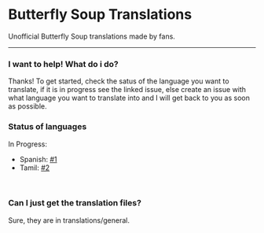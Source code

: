 # Butterfly Soup Translations
Unofficial Butterfly Soup translations made by fans.

---

### I want to help! What do i do?
Thanks!
To get started, check the satus of the language you want to translate, if it is in progress see the linked issue, else create an issue with what language you want to translate into and I will get back to you as soon as possible.


### Status of languages
In Progress:
* Spanish: [#1](https://github.com/hackerncoder/butterfly-soup_translations/issues/1)
* Tamil: [#2](https://github.com/hackerncoder/butterfly-soup_translations/issues/2)

&nbsp;

### Can I just get the translation files?
Sure, they are in translations/general.
